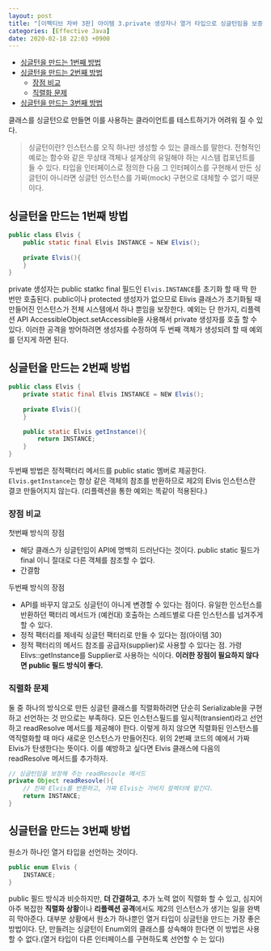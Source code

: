 ```yaml
---
layout: post
title: "[이펙티브 자바 3판] 아이템 3.private 생성자나 열거 타입으로 싱글턴임을 보증하라."
categories: [Effective Java]
date: 2020-02-18 22:03 +0900
---
```


<!-- TOC -->

- [싱글턴을 만드는 1번째 방법](#싱글턴을-만드는-1번째-방법)
- [싱글턴을 만드는 2번째 방법](#싱글턴을-만드는-2번째-방법)
    - [장점 비교](#장점-비교)
    - [직렬화 문제](#직렬화-문제)
- [싱글턴을 만드는 3번째 방법](#싱글턴을-만드는-3번째-방법)

<!-- /TOC -->
클래스를 싱글턴으로 만들면 이를 사용하는 클라이언트를 테스트하기가 어려워 질 수 있다. 
> 싱글턴이란? 인스턴스를 오직 하나만 생성할 수 있는 클래스를 말한다. 전형적인 예로는 함수와 같은 무상태 객체나 설계상의 유일해야 하는 시스템 컴포넌트를 들 수 있다.
타입을 인터페이스로 정의한 다음 그 인터페이스를 구현해서 만든 싱글턴이 아니라면 싱글턴 인스턴스를 가짜(mock) 구현으로 대체할 수 없기 때문이다.

## 싱글턴을 만드는 1번째 방법
```java
public class Elvis {
    public static final Elvis INSTANCE = NEW Elvis();
    
    private Elvis(){
    }
}
```
private 생성자는 public statkc final 필드인 `Elvis.INSTANCE`를 초기화 할 때 딱 한 번만 호출된다.
public이나 protected 생성자가 없으므로 Elivis 클래스가 초기화될 때 만들어진 인스턴스가 전체 시스템에서 하나 뿐임을 보장한다.
예외는 단 한가지, 리플렉션 API AccessibleObject.setAccessible을 사용해서 private 생성자를 호출 할 수 있다.
이러한 공격을 방어하려면 생성자를 수정하여 두 번째 객체가 생성되려 할 때 예외를 던지게 하면 된다.


## 싱글턴을 만드는 2번째 방법
```java
public class Elvis {
    private static final Elvis INSTANCE = NEW Elvis();
    
    private Elvis(){
    }

    public static Elvis getInstance(){
        return INSTANCE;
    }
}
```
두번째 방법은 정적팩터리 메서드를 public static 멤버로 제공한다. `Elvis.getInstance`는 항상 같은 객체의 참조를 반환하므로 제2의 Elvis 인스턴스란 결코 만들어지지 않는다. (리플렉션을 통한 예외는 똑같이 적용된다.)


### 장점 비교
첫번째 방식의 장점
- 해당 클래스가 싱글턴임이 API에 명백히 드러난다는 것이다. public static 필드가 final 이니 절대로 다른 객체를 참조할 수 없다.
- 간결함

두번째 방식의 장점 
- API를 바꾸지 않고도 싱글턴이 아니게 변경할 수 있다는 점이다. 유일한 인스턴스를 반환하던 팩터리 메서드가 (예컨대) 호출하는 스레드별로 다른 인스턴스를 넘겨주게 할 수 있다.
- 정적 팩터리를 제네릭 싱글턴 팩터리로 만들 수 있다는 점(아이템 30)
- 정적 팩터리의 메서드 참조를 공급자(supplier)로 사용할 수 있다는 점. 가령 Elivs::getInstance를 Supplier<Elvis>로 사용하는 식이다. **이러한 장점이 필요하지 않다면 public 필드 방식이 좋다.**


### 직렬화 문제
둘 중 하나의 방식으로 만든 싱글턴 클래스를 직렬화하려면 단순히 Serializable을 구현하고 선언하는 것 만으로는 부족하다. 모든 인스턴스필드를 일시적(transient)라고 선언하고 readResolve 메서드를 제공해야 한다. 이렇게 하지 않으면 직렬화된 인스턴스를 역직렬화할 때 마다 새로운 인스턴스가 만들어진다. 위의 2번째 코드의 예에서 가짜 Elvis가 탄생한다는 뜻이다. 이를 예방하고 싶다면 Elvis 클래스에 다음의 readResolve 메서드를 추가하자.

```java
// 싱글턴임을 보장해 주는 readResovle 메서드
private Object readResovle(){
    // 진짜 Elvis를 반환하고, 가짜 Elvis는 가비지 컬렉터에 맡긴다.
    return INSTANCE;
}
```


## 싱글턴을 만드는 3번째 방법
원소가 하나인 열거 타입을 선언하는 것이다.
```java
public enum Elvis {
    INSTANCE;
}
```
public 필드 방식과 비슷하지만, **더 간결하고**, 추가 노력 없이 직렬화 할 수 있고, 심지어 아주 복잡한 **직렬화 상황**이나 **리플렉션 공격**에서도 제2의 인스턴스가 생기는 일을 완벽히 막아준다. 대부분 상황에서 원소가 하나뿐인 열거 타입이 싱글턴을 만드는 가장 좋은 방법이다. 단, 만들려는 싱글턴이 Enum외의 클래스를 상속해야 한다면 이 방법은 사용할 수 없다.(열거 타입이 다른 인터페이스를 구현하도록 선언할 수 는 있다)